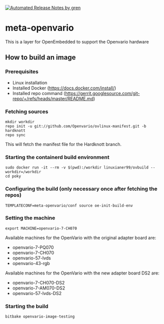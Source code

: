 [![Automated Release Notes by gren](https://img.shields.io/badge/%F0%9F%A4%96-release%20notes-00B2EE.svg)](https://github-tools.github.io/github-release-notes/)

# meta-openvario

This is a layer for OpenEmbedded to support the Openvario hardware

## How to build an image

### Prerequisites

 - Linux installation 
 - Installed Docker (https://docs.docker.com/install/)
 - Installed repo command (https://gerrit.googlesource.com/git-repo/+/refs/heads/master/README.md)
 
### Fetching sources

```
mkdir workdir
repo init -u git://github.com/Openvario/ovlinux-manifest.git -b hardknott
repo sync
```

This will fetch the manifest file for the Hardknott branch.

### Starting the containerd build environment

```
sudo docker run -it --rm -v $(pwd):/workdir linuxianer99/ovbuild --workdir=/workdir
cd poky
```

### Configuring the build (only necessary once after fetching the repos)

```
TEMPLATECONF=meta-openvario/conf source oe-init-build-env
```

### Setting the machine

```
export MACHINE=openvario-7-CH070
```

Available machines for the OpenVario with the original adapter board are:
- openvario-7-PQ070
- openvario-7-CH070
- openvario-57-lvds
- openvario-43-rgb

Available machines for the OpenVario with the new adapter board DS2 are:
- openvario-7-CH070-DS2
- openvario-7-AM070-DS2
- openvario-57-lvds-DS2

### Starting the build

```
bitbake openvario-image-testing
```
